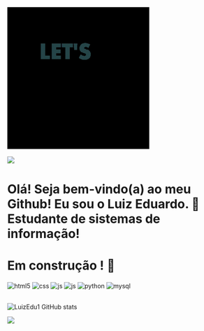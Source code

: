 <img src = "giphy.gif" width= "325px">

 <a href="https://www.linkedin.com/in/luizeduardoxavierdealmeida/" target="_blank"><img src="https://img.shields.io/badge/-LinkedIn- %230077B5?style=for-the-badge&logo=linkedin&logoColor=white" target="_blank"></a>

# Olá! Seja bem-vindo(a) ao meu Github! Eu sou o Luiz Eduardo. 👋 <br> Estudante de sistemas de informação!
# Em construção ! 🚧

<div style="display: inline_block">
  <img align="center" alt="html5" src="https://img.shields.io/badge/HTML5-E34F26?style=for-the-badge&logo=html5&logoColor=white" />
  <img align="center" alt="css" src="https://img.shields.io/badge/CSS3-1572B6?style=for-the-badge&logo=css3&logoColor=white" />
  <img align="center" alt="js" src="https://img.shields.io/badge/JavaScript-F7DF1E?style=for-the-badge&logo=javascript&logoColor=black" />
  <img align="center" alt="js" src="https://img.shields.io/badge/Java-ED8B00?style=for-the-badge&logo=java&logoColor=white" />
  <img align="center" alt="python" src="https://img.shields.io/badge/Python-14354C?style=for-the-badge&logo=python&logoColor=white" />
  <img align="center" alt="mysql" src="https://img.shields.io/badge/MySQL-00000F?style=for-the-badge&logo=mysql&logoColor=white" />
</div><br/>

![LuizEdu1 GitHub stats](https://github-readme-stats.vercel.app/api?username=LuizEdu1&show_icons=true&theme=dracula)

![](https://komarev.com/ghpvc/?username=LuizEdu1)
